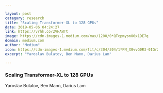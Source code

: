 ```yaml
---

layout: post
category: research
title: "Scaling Transformer-XL to 128 GPUs"
date: 2019-05-06 04:24:27
link: https://vrhk.co/2VHAWTt
image: https://cdn-images-1.medium.com/max/1200/0*QTcpmysnO0x1DE7q
domain: medium.com
author: "Medium"
icon: https://cdn-images-1.medium.com/fit/c/304/304/1*PN_X0vvG0R3-0IGrZy3jUA.jpeg
excerpt: "Yaroslav Bulatov, Ben Mann, Darius Lam"

---
```


### Scaling Transformer-XL to 128 GPUs

Yaroslav Bulatov, Ben Mann, Darius Lam